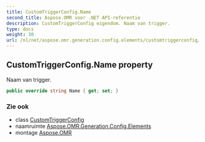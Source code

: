 ```yaml
---
title: CustomTriggerConfig.Name
second_title: Aspose.OMR voor .NET API-referentie
description: CustomTriggerConfig eigendom. Naam van trigger.
type: docs
weight: 30
url: /nl/net/aspose.omr.generation.config.elements/customtriggerconfig/name/
---
```

## CustomTriggerConfig.Name property

Naam van trigger.

```csharp
public override string Name { get; set; }
```

### Zie ook

* class [CustomTriggerConfig](../)
* naamruimte [Aspose.OMR.Generation.Config.Elements](../../customtriggerconfig/)
* montage [Aspose.OMR](../../../)


